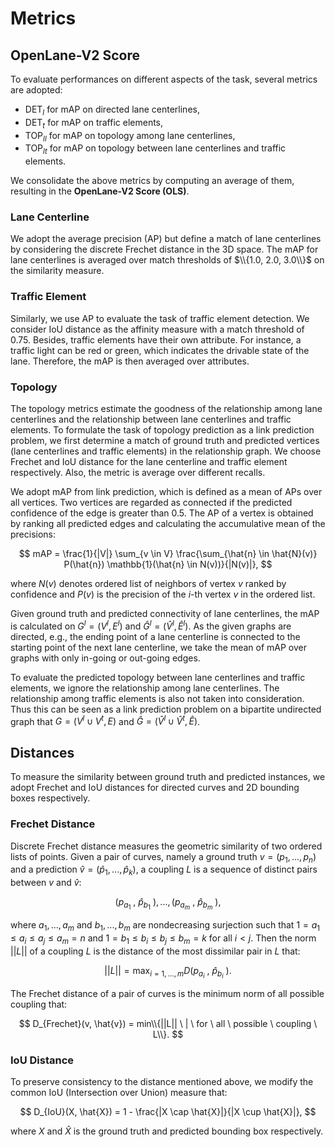 # Metrics

## OpenLane-V2 Score
To evaluate performances on different aspects of the task, several metrics are adopted:
- $\text{DET}_{l}$ for mAP on directed lane centerlines,
- $\text{DET}_{t}$ for mAP on traffic elements,
- $\text{TOP}_{ll}$ for mAP on topology among lane centerlines,
- $\text{TOP}_{lt}$ for mAP on topology between lane centerlines and traffic elements.

We consolidate the above metrics by computing an average of them, resulting in the **OpenLane-V2 Score (OLS)**.

### Lane Centerline
We adopt the average precision (AP) but define a match of lane centerlines by considering the discrete Frechet distance in the 3D space.
The mAP for lane centerlines is averaged over match thresholds of $\\{1.0, 2.0, 3.0\\}$ on the similarity measure.

### Traffic Element
Similarly, we use AP to evaluate the task of traffic element detection.
We consider IoU distance as the affinity measure with a match threshold of $0.75$.
Besides, traffic elements have their own attribute.
For instance, a traffic light can be red or green, which indicates the drivable state of the lane.
Therefore, the mAP is then averaged over attributes.

### Topology
The topology metrics estimate the goodness of the relationship among lane centerlines and the relationship between lane centerlines and traffic elements.
To formulate the task of topology prediction as a link prediction problem, we first determine a match of ground truth and predicted vertices (lane centerlines and traffic elements) in the relationship graph.
We choose Frechet and IoU distance for the lane centerline and traffic element respectively.
Also, the metric is average over different recalls.

We adopt mAP from link prediction, which is defined as a mean of APs over all vertices. 
Two vertices are regarded as connected if the predicted confidence of the edge is greater than $0.5$.
The AP of a vertex is obtained by ranking all predicted edges and calculating the accumulative mean of the precisions:

$$
mAP = \frac{1}{|V|} \sum_{v \in V} \frac{\sum_{\hat{n} \in \hat{N}(v)} P(\hat{n}) \mathbb{1}(\hat{n} \in N(v))}{|N(v)|},
$$

where $N(v)$ denotes ordered list of neighbors of vertex $v$ ranked by confidence and $P(v)$ is the precision of the $i$-th vertex $v$ in the ordered list.

Given ground truth and predicted connectivity of lane centerlines, the mAP is calculated on $G^{l} = (V^{l}, E^{l})$ and $\hat{G}^{l} = (\hat{V}^{l}, \hat{E}^{l})$.
As the given graphs are directed, e.g., the ending point of a lane centerline is connected to the starting point of the next lane centerline, we take the mean of mAP over graphs with only in-going or out-going edges.

To evaluate the predicted topology between lane centerlines and traffic elements, we ignore the relationship among lane centerlines.
The relationship among traffic elements is also not taken into consideration.
Thus this can be seen as a link prediction problem on a bipartite undirected graph that $G = (V^{l} \cup V^{t}, E)$ and $\hat{G} = (\hat{V}^{l} \cup \hat{V}^{t}, \hat{E})$.

## Distances
To measure the similarity between ground truth and predicted instances, we adopt Frechet and IoU distances for directed curves and 2D bounding boxes respectively.

### Frechet Distance
Discrete Frechet distance measures the geometric similarity of two ordered lists of points.
Given a pair of curves, namely a ground truth $v = (p_1, ..., p_n)$ and a prediction $\hat{v} = (\hat{p}_1, ..., \hat{p}_k)$, a coupling $L$ is a sequence of distinct pairs between $v$ and $\hat{v}$:

$$
(p_{a_1} \ , \ \hat{p}_{b_1} \ ), ..., (p_{a_m} \ , \ \hat{p}_{b_m} \ ),
$$

where $a_1, ..., a_m$ and $b_1, ..., b_m$ are nondecreasing surjection such that $1 = a_1 \leq a_i \leq a_j \leq a_m = n$ and $1 = b_1 \leq b_i \leq b_j \leq b_m = k$ for all $i < j$. Then the norm $||L||$ of a coupling $L$ is the distance of the most dissimilar pair in $L$ that:

$$
||L|| = \mathop{max}_{i=1, ..., m} D(p_{a_i} \ , \ \hat{p}_{b_i} \ ).
$$

The Frechet distance of a pair of curves is the minimum norm of all possible coupling that:

$$
D_{Frechet}(v, \hat{v}) = min\\{||L|| \ | \ for \ all \ possible \ coupling \ L\\}.
$$

### IoU Distance
To preserve consistency to the distance mentioned above, we modify the common IoU (Intersection over Union) measure that:

$$
D_{IoU}(X, \hat{X}) = 1 - \frac{|X \cap \hat{X}|}{|X \cup \hat{X}|},
$$

where $X$ and $\hat{X}$ is the ground truth and predicted bounding box respectively.
